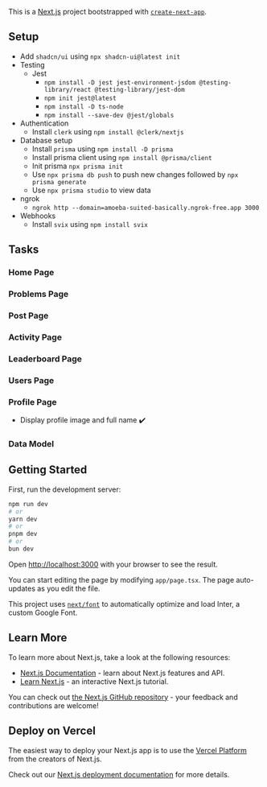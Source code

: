 This is a [Next.js](https://nextjs.org/) project bootstrapped with [`create-next-app`](https://github.com/vercel/next.js/tree/canary/packages/create-next-app).


## Setup

- Add `shadcn/ui` using `npx shadcn-ui@latest init`
- Testing
  - Jest
    - `npm install -D jest jest-environment-jsdom @testing-library/react @testing-library/jest-dom`
    - `npm init jest@latest`
    - `npm install -D ts-node`
    - `npm install --save-dev @jest/globals`
- Authentication
  - Install `clerk` using `npm install @clerk/nextjs`
- Database setup
  - Install `prisma` using `npm install -D prisma`
  - Install prisma client using `npm install @prisma/client`
  - Init prisma `npx prisma init`
  - Use `npx prisma db push` to push new changes followed by `npx prisma generate`
  - Use `npx prisma studio` to view data
- ngrok
  - `ngrok http --domain=amoeba-suited-basically.ngrok-free.app 3000`
- Webhooks
  - Install `svix` using `npm install svix`

## Tasks

### Home Page

### Problems Page

### Post Page

### Activity Page

### Leaderboard Page

### Users Page

### Profile Page

- Display profile image and full name :heavy_check_mark:

### Data Model



## Getting Started

First, run the development server:

```bash
npm run dev
# or
yarn dev
# or
pnpm dev
# or
bun dev
```

Open [http://localhost:3000](http://localhost:3000) with your browser to see the result.

You can start editing the page by modifying `app/page.tsx`. The page auto-updates as you edit the file.

This project uses [`next/font`](https://nextjs.org/docs/basic-features/font-optimization) to automatically optimize and load Inter, a custom Google Font.

## Learn More

To learn more about Next.js, take a look at the following resources:

- [Next.js Documentation](https://nextjs.org/docs) - learn about Next.js features and API.
- [Learn Next.js](https://nextjs.org/learn) - an interactive Next.js tutorial.

You can check out [the Next.js GitHub repository](https://github.com/vercel/next.js/) - your feedback and contributions are welcome!

## Deploy on Vercel

The easiest way to deploy your Next.js app is to use the [Vercel Platform](https://vercel.com/new?utm_medium=default-template&filter=next.js&utm_source=create-next-app&utm_campaign=create-next-app-readme) from the creators of Next.js.

Check out our [Next.js deployment documentation](https://nextjs.org/docs/deployment) for more details.
